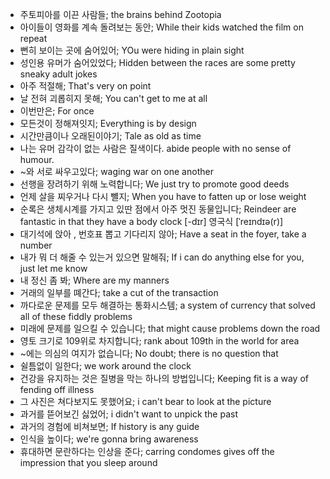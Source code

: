 * 주토피아를 이끈 사람들; the brains behind Zootopia
* 아이들이 영화를 계속 돌려보는 동안; While their kids watched the film on repeat
* 뻔히 보이는 곳에 숨어있어; YOu were hiding in plain sight
* 성인용 유머가 숨어있었다; Hidden between the races are some pretty sneaky adult jokes
* 아주 적절해; That's very on point
* 날 전혀 괴롭히지 못해; You can't get to me at all
* 이번만은; For once
* 모든것이 정해져잇지; Everything is by design
* 시간만큼이나 오래된이야기; Tale as old as time
* 나는 유머 감각이 없는 사람은 질색이다. abide people with no sense of humour. 
* ~와 서로 싸우고있다; waging war on one another
* 선행을 장려하기 위해 노력합니다; We just try to promote good deeds
* 언제 살을 찌우거나 다시 뺼지; When you have to fatten up or lose weight
* 순록은 생체시계를 가지고 있딴 점에서 아주 멋진 동물입니다; Reindeer are fantastic in that they have a body clock  [-dɪr]  영국식 [ˈreɪndɪə(r)] 
* 대기석에 앉아 , 번호표 뽑고 기다리지 않아; Have a seat in the foyer, take a number
* 내가 뭐 더 해줄 수 있는거 있으면 말해줘; If i can do anything else for you, just let me know
* 내 정신 좀 봐; Where are my manners
* 거래의 일부를 뗴간다; take a cut of the transaction
* 까다로운 문제를 모두 해결하는 통화시스템; a system of currency that solved all of these fiddly problems
* 미래에 문제를 일으킬 수 있습니다; that might cause problems down the road
* 영토 크기로 109위로 차지합니다; rank about 109th in the world for area
* ~에는 의심의 여지가 없습니다; No doubt; there is no question that
* 쉴틈없이 일한다; we work around the clock
* 건강을 유지하는 것은 질병을 막는 하나의 방법입니다; Keeping fit is a way of fending off illness
* 그 사진은 쳐다보지도 못했어요; i can't bear to look at the picture
* 과거를 뜯어보긴 싫었어; i didn't want to unpick the past
* 과거의 경험에 비쳐보면; If history is any guide
* 인식을 높이다; we're gonna bring awareness
* 휴대하면 문란하다는 인상을 준다; carring condomes gives off the impression that you sleep around